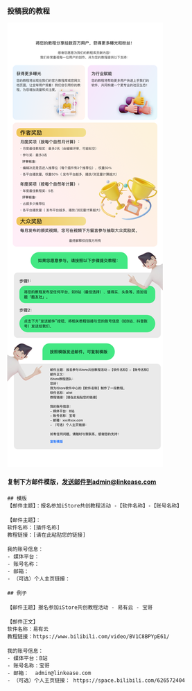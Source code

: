 ### 投稿我的教程

![image](./picture/tutorial-rule.jpg)

#### 复制下方邮件模版，[发送邮件到admin@linkease.com](mailto:admin@linkease.com?subject=iStore教程提交%20-【软件名称】)

```
## 模版
【邮件主题】：报名参加iStore共创教程活动 -【软件名称】-【账号名称】

【邮件主题】：
软件名称：[插件名称]
教程链接：[请在此粘贴您的链接]

我的账号信息：
- 媒体平台： 
- 账号名称： 
- 邮箱： 
- （可选）个人主页链接： 

## 例子

【邮件主题】报名参加iStore共创教程活动 - 易有云 - 宝哥

【邮件正文】
软件名称：易有云
教程链接：https://www.bilibili.com/video/BV1C8BPYpE61/

我的账号信息：
- 媒体平台：B站
- 账号名称：宝哥
- 邮箱：  admin@linkease.com
- （可选）个人主页链接： https://space.bilibili.com/626572404
```
